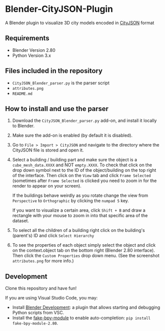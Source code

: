 # Blender-CityJSON-Plugin

A Blender plugin to visualize 3D city models encoded in [CityJSON](http://cityjson.org) format

## Requirements

- Blender Version 2.80
- Python Version 3.x

## Files included in the repository

- `CityJSON_Blender_parser.py` is the parser script
- `attributes.png`
- `README.md`

## How to install and use the parser

1. Download the `CityJSON_Blender_parser.py` add-on, and install it locally to Blender. 

2. Make sure the add-on is enabled (by default it is disabled).

3. Go to `File > Import > CityJSON` and navigate to the directory where the CityJSON file is stored and open it.

4. Select a building / building part and make sure the object is a `cube_mesh_data.XXXX` and NOT `empty.XXXX`. To check that click on the drop down symbol next to the ID of the object/building on the top right of the interface. Then click on the `View` tab and click `Frame Selected` (sometimes after `Frame Selected` is clicked you need to zoom in for the render to appear on your screen). 

    If the buildings behave weirdly as you rotate change the view from `Perspective` to `Orthographic` by clicking  the `numpad 5` key.

    If you want to visualize a certain area, click `Shift + B` and draw a rectangle with your mouse to zoom in into that specific area of the dataset.


5. To select all the children of a building right click on the building's (parent's) ID and click `Select Hierarchy`

6. To see the properties of each object simply select the object and click on the context.object tab on the bottom right (Blender 2.80 interface). Then click the `Custom Properties` drop down menu. (See the screenshot `attributes.png` for more info.)

## Development

Clone this repository and have fun!

If you are using Visual Studio Code, you may:

- Install [Blender Development](jacqueslucke.blender-development
): a plugin that allows starting and debugging Python scripts from VSC.
- Install the [fake-bpy-module](https://github.com/nutti/fake-bpy-module) to enable auto-completion: `pip install fake-bpy-module-2.80`.
